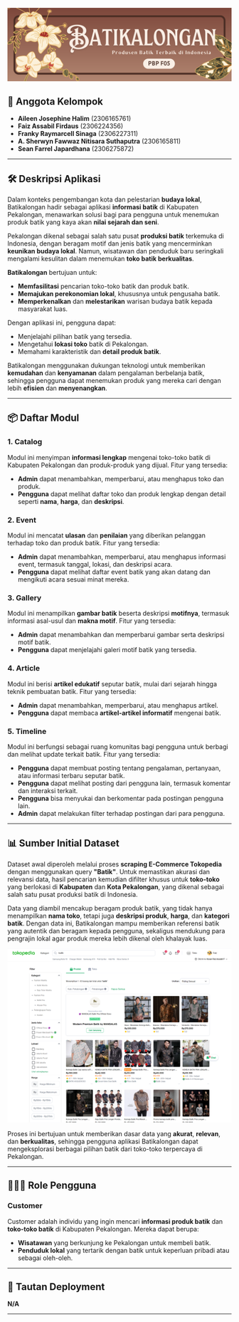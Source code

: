 ![Banner](asset/banner.png)

## 🎨 **Anggota Kelompok**
- **Aileen Josephine Halim** (2306165761)
- **Faiz Assabil Firdaus** (2306224356)
- **Franky Raymarcell Sinaga** (2306227311)
- **A. Sherwyn Fawwaz Nitisara Suthaputra** (2306165811)
- **Sean Farrel Japardhana** (2306275872)

---

## 🛠️ **Deskripsi Aplikasi**

Dalam konteks pengembangan kota dan pelestarian **budaya lokal**, Batikalongan hadir sebagai aplikasi **informasi batik** di Kabupaten Pekalongan, menawarkan solusi bagi para pengguna untuk menemukan produk batik yang kaya akan **nilai sejarah dan seni**.

Pekalongan dikenal sebagai salah satu pusat **produksi batik** terkemuka di Indonesia, dengan beragam motif dan jenis batik yang mencerminkan **keunikan budaya lokal**. Namun, wisatawan dan penduduk baru seringkali mengalami kesulitan dalam menemukan **toko batik berkualitas**.

**Batikalongan** bertujuan untuk:
- **Memfasilitasi** pencarian toko-toko batik dan produk batik.
- **Memajukan perekonomian lokal**, khususnya untuk pengusaha batik.
- **Memperkenalkan** dan **melestarikan** warisan budaya batik kepada masyarakat luas.

Dengan aplikasi ini, pengguna dapat:
- Menjelajahi pilihan batik yang tersedia.
- Mengetahui **lokasi toko** batik di Pekalongan.
- Memahami karakteristik dan **detail produk batik**.

Batikalongan menggunakan dukungan teknologi untuk memberikan **kemudahan** dan **kenyamanan** dalam pengalaman berbelanja batik, sehingga pengguna dapat menemukan produk yang mereka cari dengan lebih **efisien** dan **menyenangkan**.

---

## 📦 **Daftar Modul**

### **1. Catalog**
Modul ini menyimpan **informasi lengkap** mengenai toko-toko batik di Kabupaten Pekalongan dan produk-produk yang dijual. Fitur yang tersedia:
- **Admin** dapat menambahkan, memperbarui, atau menghapus toko dan produk.
- **Pengguna** dapat melihat daftar toko dan produk lengkap dengan detail seperti **nama**, **harga**, dan **deskripsi**.

### **2. Event**
Modul ini mencatat **ulasan** dan **penilaian** yang diberikan pelanggan terhadap toko dan produk batik. Fitur yang tersedia:
- **Admin** dapat menambahkan, memperbarui, atau menghapus informasi event, termasuk tanggal, lokasi, dan deskripsi acara.
- **Pengguna** dapat melihat daftar event batik yang akan datang dan mengikuti acara sesuai minat mereka.

### **3. Gallery**
Modul ini menampilkan **gambar batik** beserta deskripsi **motifnya**, termasuk informasi asal-usul dan **makna motif**. Fitur yang tersedia:
- **Admin** dapat menambahkan dan memperbarui gambar serta deskripsi motif batik.
- **Pengguna** dapat menjelajahi galeri motif batik yang tersedia.

### **4. Article**
Modul ini berisi **artikel edukatif** seputar batik, mulai dari sejarah hingga teknik pembuatan batik. Fitur yang tersedia:
- **Admin** dapat menambahkan, memperbarui, atau menghapus artikel.
- **Pengguna** dapat membaca **artikel-artikel informatif** mengenai batik.

### **5. Timeline**
Modul ini berfungsi sebagai ruang komunitas bagi pengguna untuk berbagi dan melihat update terkait batik. Fitur yang tersedia:
- **Pengguna** dapat membuat posting tentang pengalaman, pertanyaan, atau informasi terbaru seputar batik.
- **Pengguna** dapat melihat posting dari pengguna lain, termasuk komentar dan interaksi terkait.
- **Pengguna** bisa menyukai dan berkomentar pada postingan pengguna lain.
- **Admin** dapat melakukan filter terhadap postingan dari para pengguna.

---

## 📊 **Sumber Initial Dataset**

Dataset awal diperoleh melalui proses **scraping E-Commerce Tokopedia** dengan menggunakan query **"Batik"**. Untuk memastikan akurasi dan relevansi data, hasil pencarian kemudian difilter khusus untuk **toko-toko** yang berlokasi di **Kabupaten** dan **Kota Pekalongan**, yang dikenal sebagai salah satu pusat produksi batik di Indonesia.

Data yang diambil mencakup beragam produk batik, yang tidak hanya menampilkan **nama toko**, tetapi juga **deskripsi produk**, **harga**, dan **kategori batik**. Dengan data ini, Batikalongan mampu memberikan referensi batik yang autentik dan beragam kepada pengguna, sekaligus mendukung para pengrajin lokal agar produk mereka lebih dikenal oleh khalayak luas.

![Dataset Preview](asset/tokopedia_dataset.png)

Proses ini bertujuan untuk memberikan dasar data yang **akurat**, **relevan**, dan **berkualitas**, sehingga pengguna aplikasi Batikalongan dapat mengeksplorasi berbagai pilihan batik dari toko-toko terpercaya di Pekalongan.

---

## 🧑‍🤝‍🧑 **Role Pengguna**

### **Customer**
Customer adalah individu yang ingin mencari **informasi produk batik** dan **toko-toko batik** di Kabupaten Pekalongan. Mereka dapat berupa:
- **Wisatawan** yang berkunjung ke Pekalongan untuk membeli batik.
- **Penduduk lokal** yang tertarik dengan batik untuk keperluan pribadi atau sebagai oleh-oleh.

---

## 🚀 **Tautan Deployment**
**N/A**

---
